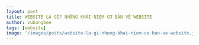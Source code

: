 ```yaml
---
layout: post
title: WEBSITE LÀ GÌ? NHỮNG KHÁI NIỆM CƠ BẢN VỀ WEBSITE
author: vubangbee
tags: [website]
image: '/images/posts/website-la-gi-nhung-khai-niem-co-ban-ve-website.jpg'
---
```

